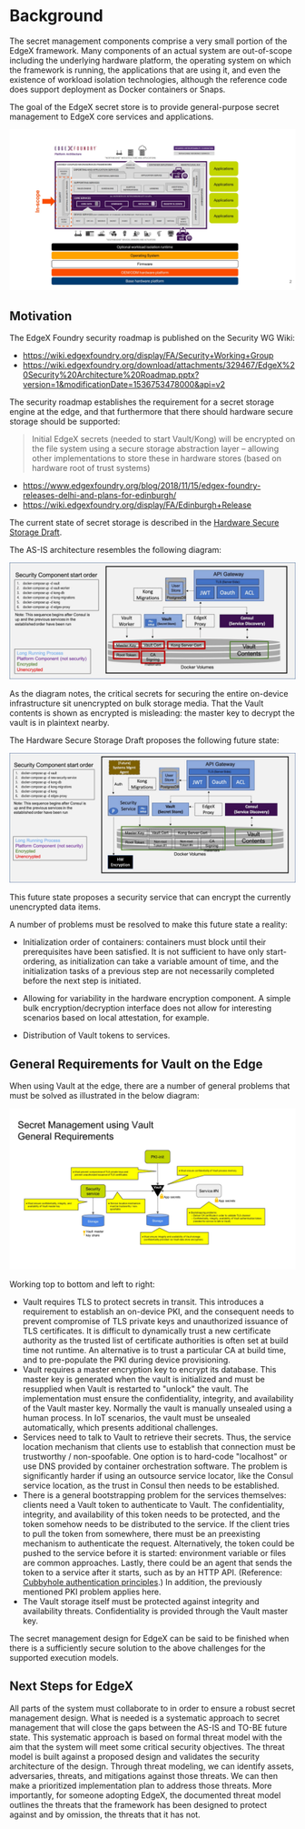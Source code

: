 # Background

The secret management components comprise a very small portion of the EdgeX framework.  Many components of an actual system are out-of-scope including the underlying hardware platform, the operating system on which the framework is running, the applications that are using it, and even the existence of workload isolation technologies, although the reference code does support deployment as Docker containers or Snaps.

The goal of the EdgeX secret store is to provide general-purpose secret management to EdgeX core services and applications.

![Secret Management In Context](arch-in-context.jpg)

## Motivation

The EdgeX Foundry security roadmap is published on the Security WG Wiki:

* https://wiki.edgexfoundry.org/display/FA/Security+Working+Group
* https://wiki.edgexfoundry.org/download/attachments/329467/EdgeX%20Security%20Architecture%20Roadmap.pptx?version=1&modificationDate=1536753478000&api=v2

The security roadmap establishes the requirement for a secret storage engine at the edge, and that furthermore that there should hardware secure storage should be supported:

> Initial EdgeX secrets (needed to start Vault/Kong) will be encrypted on  the file system using a secure storage abstraction layer – allowing other implementations to store these in hardware stores (based on hardware root of trust systems)

* https://www.edgexfoundry.org/blog/2018/11/15/edgex-foundry-releases-delhi-and-plans-for-edinburgh/
* https://wiki.edgexfoundry.org/display/FA/Edinburgh+Release

The current state of secret storage is described in the [Hardware Secure Storage Draft](https://docs.google.com/document/d/1MsTNdwtZp3zA-nPhCC3COakL3e5mrhJuFByy6ja5OxU/edit).

The AS-IS architecture resembles the following diagram:

![AS-IS](arch-as-is.jpg)

As the diagram notes, the critical secrets for securing the entire on-device infrastructure sit unencrypted on bulk storage media. That the Vault contents is shown as encrypted is misleading: the master key to decrypt the vault is in plaintext nearby.

The Hardware Secure Storage Draft proposes the following future state:

![Proposed future state](arch-proposed.jpg)

This future state proposes a security service that can encrypt the currently unencrypted data items.

A number of problems must be resolved to make this future state a reality:

* Initialization order of containers: containers must block until their prerequisites have been satisfied. It is not sufficient to have only start-ordering, as initialization can take a variable amount of time, and the initialization tasks of a previous step are not necessarily completed before the next step is initiated.

* Allowing for variability in the hardware encryption component.  A simple bulk encryption/decryption interface does not allow for interesting scenarios based on local attestation, for example.

* Distribution of Vault tokens to services.


## General Requirements for Vault on the Edge

When using Vault at the edge, there are a number of general problems that must be solved as illustrated in the below diagram:

![General requirements](general_requirements.jpg)

Working top to bottom and left to right:

* Vault requires TLS to protect secrets in transit. This introduces a requirement to establish an on-device PKI, and the consequent needs to prevent compromise of TLS private keys and unauthorized issuance of TLS certificates. It is difficult to dynamically trust a new certificate authority as the trusted list of certificate authorities is often set at build time not runtime. An alternative is to trust a particular CA at build time, and to pre-populate the PKI during device provisioning.
* Vault requires a master encryption key to encrypt its database. This master key is generated when the vault is initialized and must be resupplied when Vault is restarted to "unlock" the vault. The implementation must ensure the confidentiality, integrity, and availability of the Vault master key. Normally the vault is manually unsealed using a human process. In IoT scenarios, the vault must be unsealed automatically, which presents additional challenges.
* Services need to talk to Vault to retrieve their secrets. Thus, the service location mechanism that clients use to establish that connection must be trustworthy / non-spoofable. One option is to hard-code "localhost" or use DNS provided by container orchestration software. The problem is significantly harder if using an outsource service locator, like the Consul service location, as the trust in Consul then needs to be established.
* There is a general bootstrapping problem for the services themselves: clients need a Vault token to authenticate to Vault. The confidentiality, integrity, and availability of this token needs to be protected, and the token somehow needs to be distributed to the service.  If the client tries to pull the token from somewhere, there must be an preexisting mechanism to authenticate the request. Alternatively, the token could be pushed to the service before it is started: environment variable or files are common approaches.  Lastly, there could be an agent that sends the token to a service after it starts, such as by an HTTP API. (Reference: [Cubbyhole authentication principles](https://www.hashicorp.com/blog/cubbyhole-authentication-principles).)   In addition, the previously mentioned PKI problem applies here.
* The Vault storage itself must be protected against integrity and availability threats. Confidentiality is provided through the Vault master key.

The secret management design for EdgeX can be said to be finished when there is a sufficiently secure solution to the above challenges for the supported execution models.

## Next Steps for EdgeX

All parts of the system must collaborate to in order to ensure a robust secret management design. What is needed is a systematic approach to secret management that will close the gaps between the AS-IS and TO-BE future state.  This systematic approach is based on formal threat model with the aim that the system will meet some critical security objectives. The threat model is built against a proposed design and validates the security architecture of the design.  Through threat modeling, we can identify assets, adversaries, threats, and mitigations against those threats.  We can then make a prioritized implementation plan to address those threats.  More importantly, for someone adopting EdgeX, the documented threat model outlines the threats that the framework has been designed to protect against and by omission, the threats that it has not.

